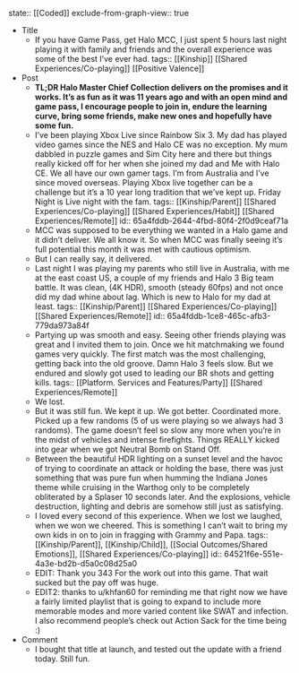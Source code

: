 state:: [[Coded]]
exclude-from-graph-view:: true

- Title
	- If you have Game Pass, get Halo MCC, I just spent 5 hours last night playing it with family and friends and the overall experience was some of the best I’ve ever had.
	  tags:: [[Kinship]] [[Shared Experiences/Co-playing]] [[Positive Valence]]
- Post
	- **TL;DR Halo Master Chief Collection delivers on the promises and it works. It’s as fun as it was 11 years ago and with an open mind and game pass, I encourage people to join in, endure the learning curve, bring some friends, make new ones and hopefully have some fun.**
	- I’ve been playing Xbox Live since Rainbow Six 3. My dad has played video games since the NES and Halo CE was no exception. My mum dabbled in puzzle games and Sim City here and there but things really kicked off for her when she joined my dad and Me with Halo CE. We all have our own gamer tags. I’m from Australia and I’ve since moved overseas. Playing Xbox live together can be a challenge but it’s a 10 year long tradition that we’ve kept up. Friday Night is Live night with the fam.
	  tags:: [[Kinship/Parent]] [[Shared Experiences/Co-playing]] [[Shared Experiences/Habit]] [[Shared Experiences/Remote]]
	  id:: 65a4fddb-2644-4fbd-80f4-2f0d9ceaf71a
	- MCC was supposed to be everything we wanted in a Halo game and it didn’t deliver. We all know it. So when MCC was finally seeing it’s full potential this month it was met with cautious optimism.
	- But I can really say, it delivered.
	- Last night I was playing my parents who still live in Australia, with me at the east coast US, a couple of my friends and Halo 3 Big team battle. It was clean, (4K HDR), smooth (steady 60fps) and not once did my dad whine about lag. Which is new to Halo for my dad at least.
	  tags:: [[Kinship/Parent]] [[Shared Experiences/Co-playing]] [[Shared Experiences/Remote]]
	  id:: 65a4fddb-1ce8-465c-afb3-779da973a84f
	- Partying up was smooth and easy. Seeing other friends playing was great and I invited them to join. Once we hit matchmaking we found games very quickly. The first match was the most challenging, getting back into the old groove. Damn Halo 3 feels slow. But we endured and slowly got used to leading our BR shots and getting kills.
	  tags:: [[Platform. Services and Features/Party]] [[Shared Experiences/Remote]]
	- We lost.
	- But it was still fun. We kept it up. We got better. Coordinated more. Picked up a few randoms (5 of us were playing so we always had 3 randoms). The game doesn’t feel so slow any more when you’re in the midst of vehicles and intense firefights. Things REALLY kicked into gear when we got Neutral Bomb on Stand Off.
	- Between the beautiful HDR lighting on a sunset level and the havoc of trying to coordinate an attack or holding the base, there was just something that was pure fun when humming the Indiana Jones theme while cruising in the Warthog only to be completely obliterated by a Splaser 10 seconds later. And the explosions, vehicle destruction, lighting and debris are somehow still just as satisfying.
	- I loved every second of this experience. When we lost we laughed, when we won we cheered. This is something I can’t wait to bring my own kids in on to join in fragging with Grammy and Papa.
	  tags:: [[Kinship/Parent]], [[Kinship/Child]], [[Social Outcomes/Shared Emotions]], [[Shared Experiences/Co-playing]]
	  id:: 64521f6e-551e-4a3e-bd2b-d5a0c08d25a0
	- EDIT: Thank you 343 For the work out into this game. That wait sucked but the pay off was huge.
	- EDIT2: thanks to u/khfan60 for reminding me that right now we have a fairly limited playlist that is going to expand to include more memorable modes and more varied content like SWAT and infection. I also recommend people’s check out Action Sack for the time being :)
- Comment
	- I bought that title at launch, and tested out the update with a friend today. Still fun.